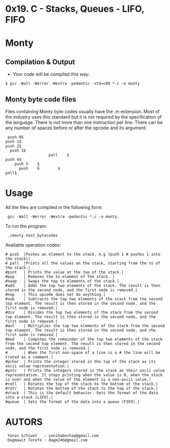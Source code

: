 # 0x19. C - Stacks, Queues - LIFO, FIFO
# Monty
## Compilation & Output
* Your code will be compiled this way:
```
$ gcc -Wall -Werror -Wextra -pedantic -std=c89 *.c -o monty

```
## Monty byte code files

Files containing Monty byte codes usually have the .m extension. Most of the industry uses this standard but it is not required by the specification of the language. There is not more than one instruction per line. There can be any number of spaces before or after the opcode and its argument:

```
 push 0$
push 1$
push 2$
  push 3$
                   pall    $
push 4$
    push 5    $
      push    6        $
pall$

```

# Usage

All the files are compiled in the following form:

```
 gcc -Wall -Werror -Wextra -pedantic *.c -o monty.

```

To run the program:

```
 ./monty test_bytecodes
```
Available operation codes:
```
# push  |Pushes an element to the stack. e.g (push 1 # pushes 1 into the stack)|
# pall  |Prints all the values on the stack, starting from the to of the stack.|
#pint   | Prints the value at the top of the stack.|
#pop    | Removes the to element of the stack. |
#swap   | Swaps the top to elements of the stack.|
#add    | Adds the top two elements of the stack. The result is then stored in the second node, and the first node is removed.|
#nop    | This opcode does not do anything.|
#sub    | Subtracts the top two elements of the stack from the second top element. The result is then stored in the second node, and the first node is removed.|
#div    | Divides the top two elements of the stack from the second top element. The result is then stored in the second node, and the first node is removed.|
#mul    | Multiplies the top two elements of the stack from the second top element. The result is then stored in the second node, and the first node is removed.|
#mod    | Computes the remainder of the top two elements of the stack from the second top element. The result is then stored in the second node, and the first node is removed.|
#       | When the first non-space of a line is a # the line will be trated as a comment.|
#pchar  | Prints the integer stored in the top of the stack as its ascii value representation.|
#pstr   | Prints the integers stored in the stack as their ascii value representation. It stops printing when the value is 0, when the stack is over and when the value of the element is a non-ascii value.|
#rotl   | Rotates the top of the stack to the bottom of the stack.|
#rotr   | Rotates the bottom of the stack to the top of the stack.|
#stack  | This is the default behavior. Sets the format of the data into a stack (LIFO).|
#queue  | Sets the format of the data into a queue (FIFO).|
```
# AUTORS
```
 Yonas G/hiwot   : yonihabeshaw@gmail.com 
 Dagmawit Terefe : dagm24b@gmail.com
```
